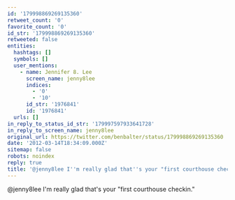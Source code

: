 ```yaml
---
id: '179998869269135360'
retweet_count: '0'
favorite_count: '0'
id_str: '179998869269135360'
retweeted: false
entities:
  hashtags: []
  symbols: []
  user_mentions:
    - name: Jennifer 8. Lee
      screen_name: jenny8lee
      indices:
        - '0'
        - '10'
      id_str: '1976841'
      id: '1976841'
  urls: []
in_reply_to_status_id_str: '179997597933641728'
in_reply_to_screen_name: jenny8lee
original_url: https://twitter.com/benbalter/status/179998869269135360
date: '2012-03-14T18:34:09.000Z'
sitemap: false
robots: noindex
reply: true
title: '@jenny8lee I''m really glad that''s your "first courthouse checkin."'
---
```


@jenny8lee I'm really glad that's your "first courthouse checkin."
